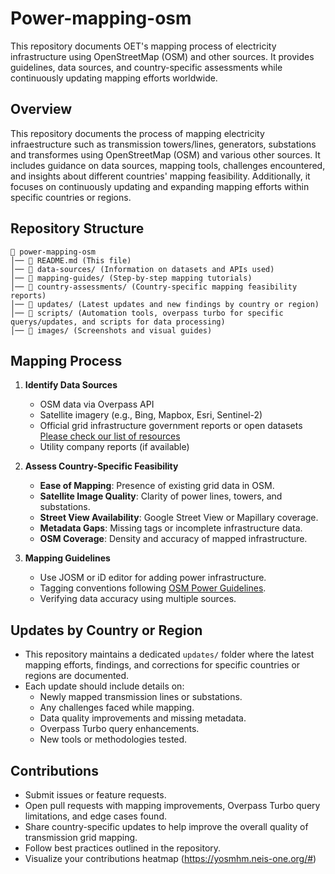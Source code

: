 # Power-mapping-osm
This repository documents OET's mapping process of electricity infrastructure using OpenStreetMap (OSM) and other sources. It provides guidelines, data sources, and country-specific assessments while continuously updating mapping efforts worldwide.

## Overview
This repository documents the process of mapping electricity infraestructure such as transmission towers/lines, generators, substations and transformes using OpenStreetMap (OSM) and various other sources. It includes guidance on data sources, mapping tools, challenges encountered, and insights about different countries' mapping feasibility. Additionally, it focuses on continuously updating and expanding mapping efforts within specific countries or regions.

## Repository Structure
```
📂 power-mapping-osm
│── 📄 README.md (This file)
│── 📂 data-sources/ (Information on datasets and APIs used)
│── 📂 mapping-guides/ (Step-by-step mapping tutorials)
│── 📂 country-assessments/ (Country-specific mapping feasibility reports)
│── 📂 updates/ (Latest updates and new findings by country or region)
│── 📂 scripts/ (Automation tools, overpass turbo for specific querys/updates, and scripts for data processing)
│── 📂 images/ (Screenshots and visual guides)
```

## Mapping Process
1. **Identify Data Sources**
   - OSM data via Overpass API
   - Satellite imagery (e.g., Bing, Mapbox, Esri, Sentinel-2)
   - Official grid infrastructure government reports or open datasets [Please check our list of resources](https://github.com/open-energy-transition/Awesome-Electric-Grid-Mapping)
   - Utility company reports (if available)

2. **Assess Country-Specific Feasibility**
   - **Ease of Mapping**: Presence of existing grid data in OSM.
   - **Satellite Image Quality**: Clarity of power lines, towers, and substations.
   - **Street View Availability**: Google Street View or Mapillary coverage.
   - **Metadata Gaps**: Missing tags or incomplete infrastructure data.
   - **OSM Coverage**: Density and accuracy of mapped infrastructure.

3. **Mapping Guidelines**
   - Use JOSM or iD editor for adding power infrastructure.
   - Tagging conventions following [OSM Power Guidelines](https://wiki.openstreetmap.org/wiki/Power).
   - Verifying data accuracy using multiple sources.

## Updates by Country or Region
- This repository maintains a dedicated `updates/` folder where the latest mapping efforts, findings, and corrections for specific countries or regions are documented.
- Each update should include details on:
  - Newly mapped transmission lines or substations.
  - Any challenges faced while mapping.
  - Data quality improvements and missing metadata.
  - Overpass Turbo query enhancements.
  - New tools or methodologies tested.

## Contributions
- Submit issues or feature requests.
- Open pull requests with mapping improvements, Overpass Turbo query limitations, and edge cases found.
- Share country-specific updates to help improve the overall quality of transmission grid mapping.
- Follow best practices outlined in the repository.
- Visualize your contributions heatmap (https://yosmhm.neis-one.org/#)
